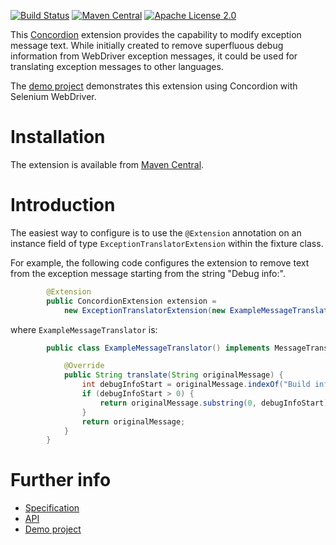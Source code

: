 [![Build Status](https://travis-ci.com/concordion/concordion-exception-translator-extension.svg?branch=master)](https://travis-ci.com/concordion/concordion-exception-translator-extension)
[![Maven Central](https://img.shields.io/maven-central/v/org.concordion/concordion-exception-translator-extension.svg)](http://search.maven.org/#search%7Cga%7C1%7Cg%3A%22org.concordion%22%20AND%20a%3A%22concordion-exception-translator-extension%22)
[![Apache License 2.0](https://img.shields.io/badge/license-Apache%202.0-blue.svg)](http://www.apache.org/licenses/LICENSE-2.0.html)

This [Concordion](http://www.concordion.org) extension provides the capability to modify exception message text. While initially created to remove superfluous debug information from WebDriver exception messages, it could be used for translating exception messages to other languages.

The [demo project](http://github.com/concordion//concordion-exception-translator-extension-demo) demonstrates this extension using Concordion with Selenium WebDriver.

# Installation
The extension is available from [Maven Central](http://search.maven.org/#artifactdetails%7Corg.concordion%7Cconcordion-exception-translator-extension%7C1.1.2%7Cjar).</a>

# Introduction

The easiest way to configure is to use the `@Extension` annotation on an instance field of type `ExceptionTranslatorExtension` within the fixture class. 

For example, the following code configures the extension to remove text from the exception message starting from the string "Debug info:".

```java
        @Extension
        public ConcordionExtension extension =
            new ExceptionTranslatorExtension(new ExampleMessageTranslator());
```

where `ExampleMessageTranslator` is:

```java
        public class ExampleMessageTranslator() implements MessageTranslator {

            @Override
            public String translate(String originalMessage) {
                int debugInfoStart = originalMessage.indexOf("Build info:");
                if (debugInfoStart > 0) {
                    return originalMessage.substring(0, debugInfoStart);
                }
                return originalMessage;
            }
        }
```

# Further info

* [Specification](http://concordion.github.io/concordion-exception-translator-extension/spec/ExceptionTranslator.html)
* [API](http://concordion.github.io/concordion-exception-translator-extension/api/index.html)
* [Demo project](http://github.com/concordion/concordion-exception-translator-extension-demo)
